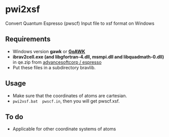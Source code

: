 # pwi2xsf
Convert Quantum Espresso (pwscf) Input file to xsf format on Windows

## Requirements
* Windows version **gawk** or **[GoAWK](https://github.com/benhoyt/goawk)**
* **ibrav2cell.exe (and libgfortran-4.dll, msmpi.dll and libquadmath-0.dll)** in  qe.zip from [advancesoftcorp
/
espresso](https://github.com/advancesoftcorp/espresso/releases)
* Put these files in a subdirectory bravlib.

## Usage
* Make sure that the coordinates of atoms are cartesian.
* `pwi2xsf.bat  pwscf.in`, then you will get pwscf.xsf.

## To do
* Applicable for other coordinate systems of atoms

